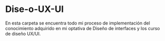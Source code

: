 # Dise-o-UX-UI
En esta carpeta se encuentra todo mi proceso de implementación  del conocimiento adquirido  en mi optativa de Diseño de interfaces y los curso de diseño UX/UI.
